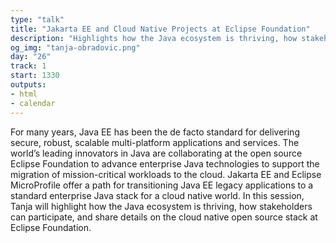 ```yaml
---
type: "talk"
title: "Jakarta EE and Cloud Native Projects at Eclipse Foundation"
description: "Highlights how the Java ecosystem is thriving, how stakeholders can participate, and share details on the cloud native open source stack at Eclipse Foundation"
og_img: "tanja-obradovic.png"
day: "26"
track: 1
start: 1330
outputs:
- html
- calendar
---
```


For many years, Java EE has been the de facto standard for delivering secure, robust, scalable multi-platform applications and services. The world’s leading innovators in Java are collaborating at the open source Eclipse Foundation to advance enterprise Java technologies to support the migration of mission-critical workloads to the cloud. Jakarta EE and Eclipse MicroProfile offer a path for transitioning Java EE legacy applications to a standard enterprise Java stack for a cloud native world. In this session, Tanja will highlight how the Java ecosystem is thriving, how stakeholders can participate, and share details on the cloud native open source stack at Eclipse Foundation.
